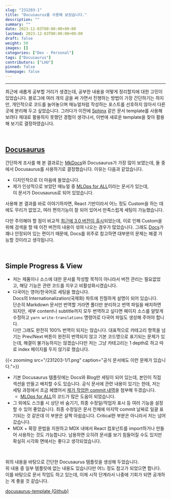 ```yaml
---
slug: "231203-1"
title: "Docusaurus를 사용해 보았습니다."
description: ""
summary: ""
date: 2023-12-03T00:00:00+09:00
lastmod: 2023-12-03T00:00:00+09:00
draft: false
weight: 50
images: []
categories: ["Dev - Personal"]
tags: ["Docusaurus"]
contributors: ["LHU"]
pinned: false
homepage: false
---
```


---

최근에 새롭게 공부할 거리가 생겼는데, 공부한 내용을 어떻게 정리할지에 대한 고민이 있었습니다. 블로그에 여러 개의 글을 써 가면서 진행하는 방법이 가장 간단하기는 하지만, 개인적으로 코드를 늘어놓으며 매뉴얼처럼 작성하는 포스트를 선호하지 않아서 다른 곳에 분리해 두고 싶었습니다. 그러다가 이전에 [Sphinx][sphinx] 같은 문서 template를 사용해 보려다 제대로 활용하지 못했던 경험이 생각나서, 이번에 새로운 template을 찾아 활용해 보기로 결정하였습니다.

<br>

## [Docusaurus][ref1]

간단하게 조사를 해 본 결과로는 [MkDocs][ref2]와 Docusaurus가 가장 많이 보였는데, 둘 중에서 Docusaurus를 사용하기로 결정했습니다. 이유는 다음과 같았습니다.

- 디자인적으로 더 마음에 들었습니다.
- 제가 인상적으로 보았던 매뉴얼 중 [MLOps for ALL][ref7]이라는 문서가 있는데,  
  이 문서가 Docusaurus로 되어 있었습니다.

사용해 본 결과를 바로 이야기하자면, React 기반이라서 어느 정도 Custom을 하는 데에도 무리가 없었고, 여러 편의기능이 잘 되어 있어서 만족스럽게 세팅이 가능했습니다.

다만 주의해야 할 점이 비교적 [최근에 3.0 버전이 출시][ref3]되었는데, 이로 인해 Custom을 위해 검색을 할 때 이전 버전의 내용이 섞여 나오는 경우가 많았습니다. 그래도 [Docs][ref4]가 꽤나 안정되어 있는 편이기 때문에, Docs를 위주로 참고하면 대부분의 문제는 해결 가능할 것이라고 생각됩니다.

<br>

## Simple Progress & View

- 저는 제품이나 소스에 대한 문서를 작성할 목적이 아니라서 버전 관리는 필요없었고, 해당 기능은 관련 코드를 지우고 비활성화시켰습니다.
- 다국어는 영어/한국어로 세팅을 했습니다.  
  Docs의 Internationalization(국제화) 파트에 친절하게 설명이 되어 있습니다.  
  단순히 Markdown 문서만 번역할 거라면 폴더만 분리하고 번역 파일을 배치하면 되지만, 세부 content나 subtitle까지 모두 번역하고 싶다면 페이지 소스를 알맞게 수정하고 `yarn write-translations` 명령어로 다국어 파일도 생성해 주어야 합니다.  
  다만 그래도 완전히 100% 번역이 되지는 않습니다. 대표적으로 카테고리 항목을 넘기는 Prev/Next 버튼이 완전히 번역되지 않고 기본 코드명으로 표기되는 문제가 있는데, 해결이 불가능하지는 않겠습니다만 저는 그냥 카테고리는 1 depth로 하고 따로 index 페이지를 두지 않기로 했습니다.

{{< zoomimg src="/231203-1/1.png" caption="공식 문서에도 이런 문제가 있습니다.">}}

- 기본 Docusaurus 템플릿에는 Docs와 Blog만 세팅이 되어 있는데, 본인이 직접 섹션을 만들고 배치할 수도 있습니다. 공식 문서에 관련 내용이 있기는 한데, 저는 세팅 과정에서 조금 헤맸어서 [제가 작업한 commit 내역][ref5]을 첨부해 두겠습니다.
  - [MLOps for ALL][ref6]의 코드가 많은 도움이 되었습니다.
- 그 외에도 스크롤 시 상단 바 숨기기, 최종 수정일/작업자 표시 등 여러 기능을 설정할 수 있어 좋았습니다. 최종 수정일은 문서 전체에 마지막 commit 날짜로 일괄 표기되는 것 같은데 이 부분은 살짝 아쉽습니다. Critical한 부분은 아니라서 저는 넘어갔습니다.
- MDX + 확장 문법을 지원하고 MDX 내에서 React 컴포넌트를 import하거나 만들어 사용하는 것도 가능합니다. 남용하면 오히려 문서를 보기 힘들어질 수도 있지만 확실히 시각화 면에서는 좋다고 생각되었습니다.

<br>

위의 내용을 바탕으로 간단한 Docusaurus 템플릿을 생성해 두었습니다.  
위 내용 중 일부 템플릿에 없는 내용도 있습니다만 어느 정도 참고가 되었으면 합니다.  
이를 바탕으로 문서 작업도 하고 있는데, 이제 시작 단계라서 나중에 기회가 되면 공개하는 게 좋을 것 같습니다.

[docusaurus-template (Github)][ref8]

[ref1]: https://docusaurus.io/
[ref2]: https://www.mkdocs.org/
[ref3]: https://docusaurus.io/blog/releases/3.0
[ref4]: https://docusaurus.io/docs
[ref5]: https://github.com/BeaverHouse/dive-argo/commit/29aaab72abb56f04536174af672762671e622a90
[ref6]: https://github.com/mlops-for-all/mlops-for-all.github.io
[ref7]: https://mlops-for-all.github.io/
[ref8]: https://github.com/BeaverHouse/docusaurus-template
[sphinx]: https://www.sphinx-doc.org/en/master/
